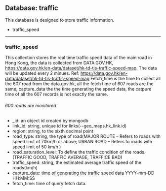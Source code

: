 ## Database: traffic
This database is designed to store traffic information.

- traffic_speed 

***
### traffic_speed
This  collection stores the real time traffic speed data of the main road in Hong Kong, the data is collected from DATA.GOV.HK, https://data.gov.hk/en-data/dataset/hk-td-tis-traffic-speed-map. The data will be updated every 2 minues. 
Ref: https://data.gov.hk/en-data/dataset/hk-td-tis-traffic-speed-map
Fetch_time is the time to collect all the 607 road from the data.gov.hk, all the fetch time of 607 roads are the same, capture_data the the time generating the speed data, the catpure time of all the 607 records is not exactly the same.
###### 600 roads are monitored
  * _id: an object id created by mongodb
  * link_id: string, unique id for links(--geo_maps.hk_link.id)
  * region: string, to the sixth decimal point
  * road_type: string, the type of road(MAJOR ROUTE – Refers to roads with speed limit of 70km/h or above; URBAN ROAD – Refers to roads with speed limit of 50 km/h )
  * road_saturation_level: To define the traffic condition of the roads. (TRAFFIC GOOD, TRAFFIC AVERAGE, TRAFFICE BAD)
  * traffic_speed: string, the estimated average traffic speed of the roads(km/h)
  * capture_date: time of generating the traffic speed data YYYY-mm-DD HH:MM:SS
  * fetch_time: time of query fetch data.
  